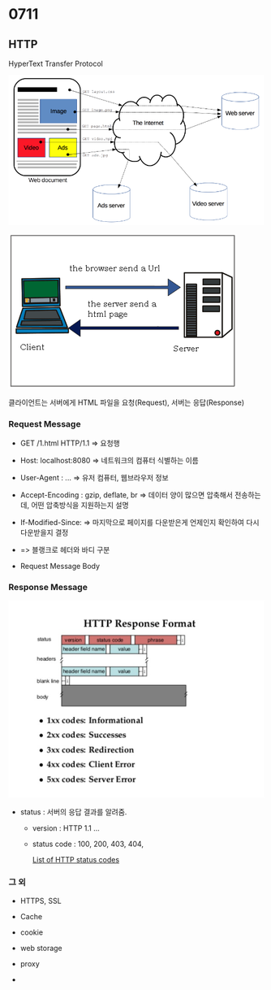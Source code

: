 # 0711

## HTTP

HyperText Transfer Protocol



![image-0](images/image-0.png)



![image-1](images/image-1.png)

클라이언트는 서버에게 HTML 파일을 요청(Request), 서버는 응답(Response)

### Request Message

- GET /1.html HTTP/1.1 => 요청행

- Host: localhost:8080 => 네트워크의 컴퓨터 식별하는 이름

- User-Agent : ... => 유저 컴퓨터, 웹브라우저 정보

- Accept-Encoding : gzip, deflate, br => 데이터 양이 많으면 압축해서 전송하는데, 어떤 압축방식을 지원하는지 설명

- If-Modified-Since: => 마지막으로 페이지를 다운받은게 언제인지 확인하여 다시 다운받을지 결정

- <blank line> => 블랭크로 헤더와 바디 구분

- Request Message Body

### Response Message

![image-2](images/image-2.png)

- status : 서버의 응답 결과를 알려줌.

   - version : HTTP 1.1 ...

   - status code : 100, 200, 403, 404, 

      [List of HTTP status codes](https://en.wikipedia.org/wiki/List_of_HTTP_status_codes)



### 그 외

- HTTPS, SSL

- Cache

- cookie

- web storage

- proxy

- 

